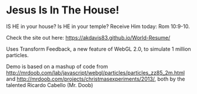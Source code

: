 # Jesus Is In The House!
IS HE in your house? Is HE in your temple?
Receive Him today:
Rom 10:9-10.

Check the site out here: https://akdavis83.github.io/World-Resume/

Uses Transform Feedback, a new feature of WebGL 2.0, to simulate 1 million particles.

Demo is based on a mashup of code from http://mrdoob.com/lab/javascript/webgl/particles/particles_zz85_2m.html and http://mrdoob.com/projects/christmasexperiments/2013/, both by the talented Ricardo Cabello (Mr. Doob)


